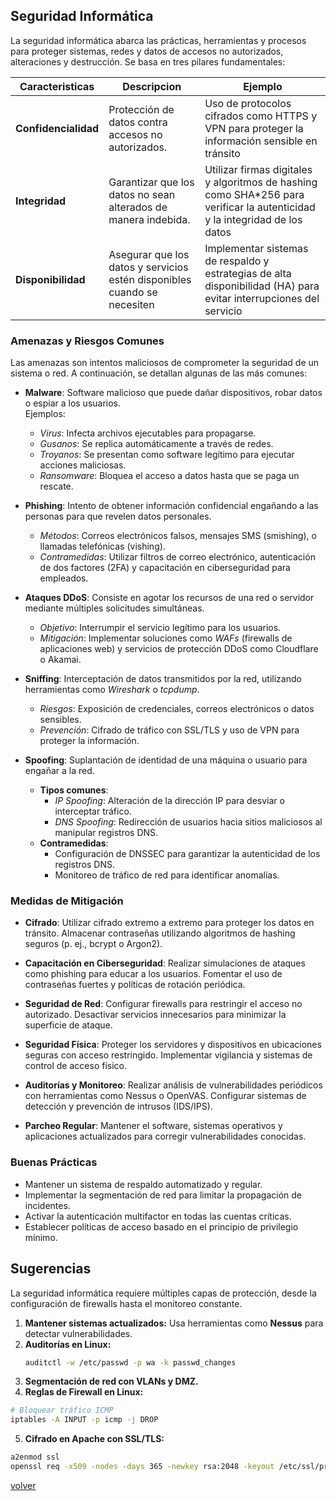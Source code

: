 ## Seguridad Informática

La seguridad informática abarca las prácticas, herramientas y procesos para proteger sistemas, redes y datos de accesos no autorizados, alteraciones y destrucción. Se basa en tres pilares fundamentales:

| Caracteristicas | Descripcion | Ejemplo |
|-|-|-|
| __Confidencialidad__ | Protección de datos contra accesos no autorizados. | Uso de protocolos cifrados como HTTPS y VPN para proteger la información sensible en tránsito |
| __Integridad__ | Garantizar que los datos no sean alterados de manera indebida. | Utilizar firmas digitales y algoritmos de hashing como SHA*256 para verificar la autenticidad y la integridad de los datos |
| __Disponibilidad__ | Asegurar que los datos y servicios estén disponibles cuando se necesiten | Implementar sistemas de respaldo y estrategias de alta disponibilidad (HA) para evitar interrupciones del servicio |

### Amenazas y Riesgos Comunes

Las amenazas son intentos maliciosos de comprometer la seguridad de un sistema o red. A continuación, se detallan algunas de las más comunes:

* __Malware__: Software malicioso que puede dañar dispositivos, robar datos o espiar a los usuarios.  
  Ejemplos:  
  * _Virus_: Infecta archivos ejecutables para propagarse.  
  * _Gusanos_: Se replica automáticamente a través de redes.  
  * _Troyanos_: Se presentan como software legítimo para ejecutar acciones maliciosas.  
  * _Ransomware_: Bloquea el acceso a datos hasta que se paga un rescate.

* __Phishing__: Intento de obtener información confidencial engañando a las personas para que revelen datos personales.  
  * _Métodos_: Correos electrónicos falsos, mensajes SMS (smishing), o llamadas telefónicas (vishing).  
  * _Contramedidas_: Utilizar filtros de correo electrónico, autenticación de dos factores (2FA) y capacitación en ciberseguridad para empleados.

* __Ataques DDoS__: Consiste en agotar los recursos de una red o servidor mediante múltiples solicitudes simultáneas.  
  * _Objetivo_: Interrumpir el servicio legítimo para los usuarios.  
  * _Mitigación_: Implementar soluciones como _WAFs_ (firewalls de aplicaciones web) y servicios de protección DDoS como Cloudflare o Akamai.

* __Sniffing__: Interceptación de datos transmitidos por la red, utilizando herramientas como _Wireshark_ o _tcpdump_.  
  * _Riesgos_: Exposición de credenciales, correos electrónicos o datos sensibles.  
  * _Prevención_: Cifrado de tráfico con SSL/TLS y uso de VPN para proteger la información.

* __Spoofing__: Suplantación de identidad de una máquina o usuario para engañar a la red.  
  * __Tipos comunes__:  
    * _IP Spoofing_: Alteración de la dirección IP para desviar o interceptar tráfico.  
    * _DNS Spoofing_: Redirección de usuarios hacia sitios maliciosos al manipular registros DNS.  
  * __Contramedidas__:  
    * Configuración de DNSSEC para garantizar la autenticidad de los registros DNS.  
    * Monitoreo de tráfico de red para identificar anomalías.

### Medidas de Mitigación

* __Cifrado__: Utilizar cifrado extremo a extremo para proteger los datos en tránsito. Almacenar contraseñas utilizando algoritmos de hashing seguros (p. ej., bcrypt o Argon2).

* __Capacitación en Ciberseguridad__: Realizar simulaciones de ataques como phishing para educar a los usuarios. Fomentar el uso de contraseñas fuertes y políticas de rotación periódica.

* __Seguridad de Red__: Configurar firewalls para restringir el acceso no autorizado. Desactivar servicios innecesarios para minimizar la superficie de ataque.

* __Seguridad Física__: Proteger los servidores y dispositivos en ubicaciones seguras con acceso restringido. Implementar vigilancia y sistemas de control de acceso físico.

* __Auditorías y Monitoreo__: Realizar análisis de vulnerabilidades periódicos con herramientas como Nessus o OpenVAS. Configurar sistemas de detección y prevención de intrusos (IDS/IPS).

* __Parcheo Regular__: Mantener el software, sistemas operativos y aplicaciones actualizados para corregir vulnerabilidades conocidas.

### Buenas Prácticas

* Mantener un sistema de respaldo automatizado y regular.  
* Implementar la segmentación de red para limitar la propagación de incidentes.  
* Activar la autenticación multifactor en todas las cuentas críticas.  
* Establecer políticas de acceso basado en el principio de privilegio mínimo.

## Sugerencias

La seguridad informática requiere múltiples capas de protección, desde la configuración de firewalls hasta el monitoreo constante.

1. **Mantener sistemas actualizados:**
   Usa herramientas como **Nessus** para detectar vulnerabilidades.
2. **Auditorías en Linux:**
   ```bash
   auditctl -w /etc/passwd -p wa -k passwd_changes
   ```
3. **Segmentación de red con VLANs y DMZ.**
4. **Reglas de Firewall en Linux:**
  ```bash
  # Bloquear tráfico ICMP
  iptables -A INPUT -p icmp -j DROP
  ```
5. **Cifrado en Apache con SSL/TLS:**
  ```bash
  a2enmod ssl
  openssl req -x509 -nodes -days 365 -newkey rsa:2048 -keyout /etc/ssl/private/apache-selfsigned.key -out /etc/ssl/certs/apache-selfsigned.crt
  ```

[volver](../readme.md)
